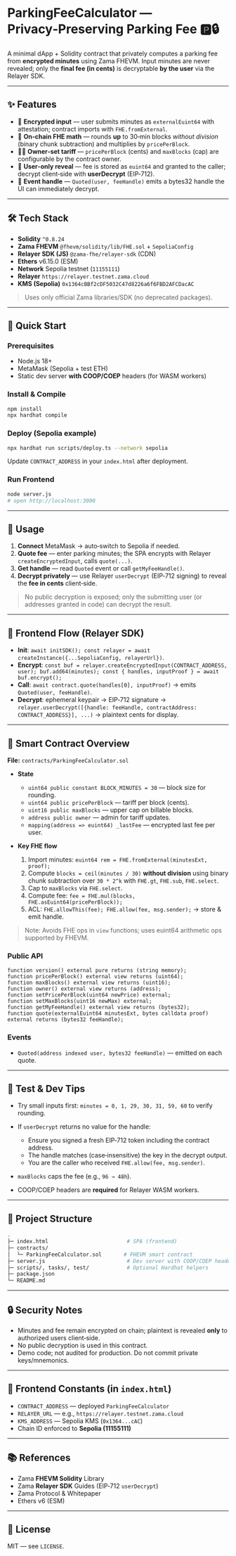 # ParkingFeeCalculator — Privacy‑Preserving Parking Fee 🅿️🔒

A minimal dApp + Solidity contract that privately computes a parking fee from **encrypted minutes** using Zama FHEVM. Input minutes are never revealed; only the **final fee (in cents)** is decryptable **by the user** via the Relayer SDK.

---

## ✨ Features

* 🔐 **Encrypted input** — user submits minutes as `externalEuint64` with attestation; contract imports with `FHE.fromExternal`.
* 🧮 **On‑chain FHE math** — rounds **up** to 30‑min blocks *without division* (binary chunk subtraction) and multiplies by `pricePerBlock`.
* 🧑‍💼 **Owner‑set tariff** — `pricePerBlock` (cents) and `maxBlocks` (cap) are configurable by the contract owner.
* 🔑 **User‑only reveal** — fee is stored as `euint64` and granted to the caller; decrypt client‑side with **userDecrypt** (EIP‑712).
* 🔔 **Event handle** — `Quoted(user, feeHandle)` emits a bytes32 handle the UI can immediately decrypt.

---

## 🛠️ Tech Stack

* **Solidity** `^0.8.24`
* **Zama FHEVM** `@fhevm/solidity/lib/FHE.sol` + `SepoliaConfig`
* **Relayer SDK (JS)** `@zama-fhe/relayer-sdk` (CDN)
* **Ethers** v6.15.0 (ESM)
* **Network** Sepolia testnet (`11155111`)
* **Relayer** `https://relayer.testnet.zama.cloud`
* **KMS (Sepolia)** `0x1364cBBf2cDF5032C47d8226a6f6FBD2AFCDacAC`

> Uses only official Zama libraries/SDK (no deprecated packages).

---

## 🚀 Quick Start

### Prerequisites

* Node.js 18+
* MetaMask (Sepolia + test ETH)
* Static dev server **with COOP/COEP** headers (for WASM workers)

### Install & Compile

```bash
npm install
npx hardhat compile
```

### Deploy (Sepolia example)

```bash
npx hardhat run scripts/deploy.ts --network sepolia
```

Update `CONTRACT_ADDRESS` in your `index.html` after deployment.

### Run Frontend

```bash
node server.js
# open http://localhost:3000
```

---

## 🧩 Usage

1. **Connect** MetaMask → auto‑switch to Sepolia if needed.
2. **Quote fee** — enter parking minutes; the SPA encrypts with Relayer `createEncryptedInput`, calls `quote(...)`.
3. **Get handle** — read `Quoted` event or call `getMyFeeHandle()`.
4. **Decrypt privately** — use Relayer `userDecrypt` (EIP‑712 signing) to reveal the **fee in cents** client‑side.

> No public decryption is exposed; only the submitting user (or addresses granted in code) can decrypt the result.

---

## 🔌 Frontend Flow (Relayer SDK)

* **Init**: `await initSDK(); const relayer = await createInstance({...SepoliaConfig, relayerUrl})`.
* **Encrypt**: `const buf = relayer.createEncryptedInput(CONTRACT_ADDRESS, user); buf.add64(minutes); const { handles, inputProof } = await buf.encrypt();`
* **Call**: `await contract.quote(handles[0], inputProof)` → emits `Quoted(user, feeHandle)`.
* **Decrypt**: ephemeral keypair → EIP‑712 signature → `relayer.userDecrypt([{handle: feeHandle, contractAddress: CONTRACT_ADDRESS}], ...)` → plaintext cents for display.

---

## 🧠 Smart Contract Overview

**File:** `contracts/ParkingFeeCalculator.sol`

* **State**

  * `uint64 public constant BLOCK_MINUTES = 30` — block size for rounding.
  * `uint64 public pricePerBlock` — tariff per block (cents).
  * `uint16 public maxBlocks` — upper cap on billable blocks.
  * `address public owner` — admin for tariff updates.
  * `mapping(address => euint64) _lastFee` — encrypted last fee per user.

* **Key FHE flow**

  1. Import minutes: `euint64 rem = FHE.fromExternal(minutesExt, proof);`
  2. Compute `blocks = ceil(minutes / 30)` **without division** using binary chunk subtraction over `30 * 2^k` with `FHE.gt`, `FHE.sub`, `FHE.select`.
  3. Cap to `maxBlocks` via `FHE.select`.
  4. Compute fee: `fee = FHE.mul(blocks, FHE.asEuint64(pricePerBlock));`
  5. ACL: `FHE.allowThis(fee); FHE.allow(fee, msg.sender);` → store & emit handle.

> Note: Avoids FHE ops in `view` functions; uses euint64 arithmetic ops supported by FHEVM.

### Public API

```solidity
function version() external pure returns (string memory);
function pricePerBlock() external view returns (uint64);
function maxBlocks() external view returns (uint16);
function owner() external view returns (address);
function setPricePerBlock(uint64 newPrice) external;
function setMaxBlocks(uint16 newMax) external;
function getMyFeeHandle() external view returns (bytes32);
function quote(externalEuint64 minutesExt, bytes calldata proof) external returns (bytes32 feeHandle);
```

### Events

* `Quoted(address indexed user, bytes32 feeHandle)` — emitted on each quote.

---

## 🧪 Test & Dev Tips

* Try small inputs first: `minutes = 0, 1, 29, 30, 31, 59, 60` to verify rounding.
* If `userDecrypt` returns no value for the handle:

  * Ensure you signed a fresh EIP‑712 token including the contract address.
  * The handle matches (case‑insensitive) the key in the decrypt output.
  * You are the caller who received `FHE.allow(fee, msg.sender)`.
* `maxBlocks` caps the fee (e.g., `96 → 48h`).
* COOP/COEP headers are **required** for Relayer WASM workers.

---

## 📁 Project Structure

```bash
.
├─ index.html                         # SPA (frontend)
├─ contracts/
│  └─ ParkingFeeCalculator.sol       # FHEVM smart contract
├─ server.js                          # Dev server with COOP/COEP headers
├─ scripts/, tasks/, test/            # Optional Hardhat helpers
├─ package.json
└─ README.md
```

---

## 🔒 Security Notes

* Minutes and fee remain encrypted on chain; plaintext is revealed **only** to authorized users client‑side.
* No public decryption is used in this contract.
* Demo code; not audited for production. Do not commit private keys/mnemonics.

---

## 🔧 Frontend Constants (in `index.html`)

* `CONTRACT_ADDRESS` — deployed `ParkingFeeCalculator`
* `RELAYER_URL` — e.g., `https://relayer.testnet.zama.cloud`
* `KMS_ADDRESS` — Sepolia KMS (`0x1364...cAC`)
* Chain ID enforced to **Sepolia (11155111)**

---

## 📚 References

* Zama **FHEVM Solidity** Library
* Zama **Relayer SDK** Guides (EIP‑712 `userDecrypt`)
* Zama Protocol & Whitepaper
* Ethers v6 (ESM)

---

## 📄 License

MIT — see `LICENSE`.

